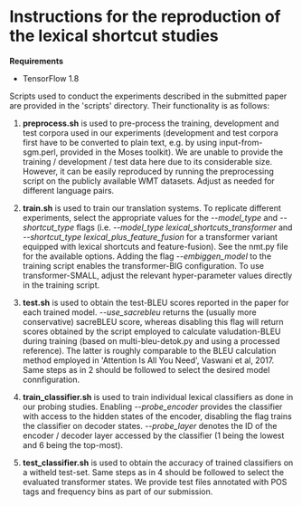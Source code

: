# Instructions for the reproduction of the lexical shortcut studies

**Requirements**
- TensorFlow 1.8

Scripts used to conduct the experiments described in the submitted paper are provided in the 'scripts' directory. Their functionality is as follows:

1. **preprocess.sh** is used to pre-process the training, development and test corpora used in our experiments (development and test corpora first have to be converted to plain text, e.g. by using input-from-sgm.perl, provided in the Moses toolkit). We are unable to provide the training / development / test data here due to its considerable size. However, it can be easily reproduced by running the preprocessing script on the publicly available WMT datasets. Adjust as needed for different language pairs. 

2. **train.sh** is used to train our translation systems. To replicate different experiments, select the appropriate values for the *--model\_type* and *--shortcut\_type* flags (i.e. *--model\_type lexical\_shortcuts\_transformer* and *--shortcut\_type lexical\_plus\_feature\_fusion* for a transformer variant equipped with lexical shortcuts and feature-fusion). See the nmt.py file for the available options. Adding the flag *--embiggen_model* to the training script enables the transformer-BIG configuration. To use transformer-SMALL, adjust the relevant hyper-parameter values directly in the training script.

3. **test.sh** is used to obtain the test-BLEU scores reported in the paper for each trained model. *--use_sacrebleu* returns the (usually more conservative) sacreBLEU score, whereas disabling this flag will return scores obtained by the script employed to calculate valudation-BLEU during training (based on multi-bleu-detok.py and using a processed reference). The latter is roughly comparable to the BLEU calculation method employed in 'Attention Is All You Need', Vaswani et al, 2017. Same steps as in 2 should be followed to select the desired model connfiguration.

4. **train_classifier.sh** is used to train individual lexical classifiers as done in our probing studies. Enabling *--probe\_encoder* provides the classifier with access to the hidden states of the encoder, disabling the flag trains the classifier on decoder states. *--probe_layer* denotes the ID of the encoder / decoder layer accessed by the classifier (1 being the lowest and 6 being the top-most).

5. **test_classifier.sh** is used to obtain the accuracy of trained classifiers on a witheld test-set. Same steps as in 4 should be followed to select the evaluated transformer states. We provide test files annotated with POS tags and frequency bins as part of our submission.

